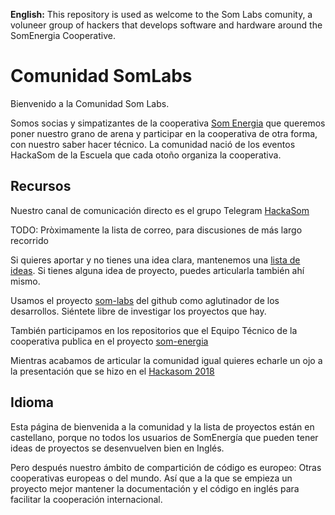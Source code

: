 **English:** This repository is used as welcome to the Som Labs comunity,
a voluneer group of hackers that develops software and hardware around the SomEnergia Cooperative.

# Comunidad SomLabs

Bienvenido a la Comunidad Som Labs.

Somos socias y simpatizantes de la cooperativa [Som Energia](https://somenergia.coop)
que queremos poner nuestro grano de arena
y participar en la cooperativa de otra forma, con nuestro saber hacer técnico.
La comunidad nació de los eventos HackaSom de la Escuela que cada otoño organiza la cooperativa.

## Recursos

Nuestro canal de comunicación directo es el grupo Telegram [HackaSom](https://t.me/joinchat/DgqOPEAGIu81y1vTfiK-6w)

TODO: Pròximamente la lista de correo, para discusiones de más largo recorrido

Si quieres aportar y no tienes una idea clara, mantenemos una [lista de ideas](https://github.com/som-labs/community/issues).
Si tienes alguna idea de proyecto, puedes articularla también ahí mismo.

Usamos el proyecto [som-labs](https://github.com/som-labs/) del github como aglutinador de los desarrollos.
Siéntete libre de investigar los proyectos que hay.

También participamos en los repositorios que el Equipo Técnico de la cooperativa publica en el proyecto [som-energia](https://github.com/som-energia/)

Mientras acabamos de articular la comunidad igual quieres echarle un ojo
a la presentación que se hizo en el [Hackasom 2018](https://som-energia.github.io/somenergia-courses/2018-10-06-hackasom2018/)


## Idioma

Esta página de bienvenida a la comunidad y la lista de proyectos están en castellano,
porque no todos los usuarios de SomEnergía que pueden tener ideas de proyectos
se desenvuelven bien en Inglés.

Pero después nuestro ámbito de compartición de código es europeo: Otras cooperativas europeas o del mundo.
Así que a la que se empieza un proyecto mejor mantener la documentación y el código en inglés
para facilitar la cooperación internacional.
